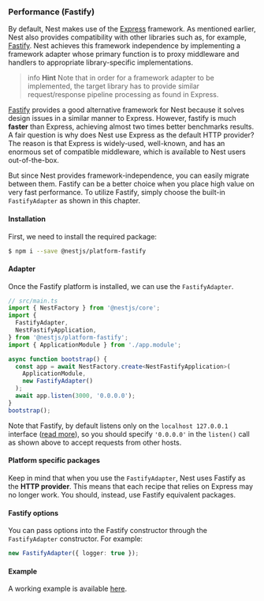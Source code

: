 ### Performance (Fastify)

By default, Nest makes use of the [Express](https://expressjs.com/) framework. As mentioned earlier, Nest also provides compatibility with other libraries such as, for example, [Fastify](https://github.com/fastify/fastify). Nest achieves this framework independence by implementing a framework adapter whose primary function is to proxy middleware and handlers to appropriate library-specific implementations.

> info **Hint** Note that in order for a framework adapter to be implemented, the target library has to provide similar request/response pipeline processing as found in Express.

[Fastify](https://github.com/fastify/fastify) provides a good alternative framework for Nest because it solves design issues in a similar manner to Express. However, fastify is much **faster** than Express, achieving almost two times better benchmarks results. A fair question is why does Nest use Express as the default HTTP provider? The reason is that Express is widely-used, well-known, and has an enormous set of compatible middleware, which is available to Nest users out-of-the-box.

But since Nest provides framework-independence, you can easily migrate between them. Fastify can be a better choice when you place high value on very fast performance. To utilize Fastify, simply choose the built-in `FastifyAdapter` as shown in this chapter.

#### Installation

First, we need to install the required package:

```bash
$ npm i --save @nestjs/platform-fastify
```

#### Adapter

Once the Fastify platform is installed, we can use the `FastifyAdapter`.

```typescript
// src/main.ts
import { NestFactory } from '@nestjs/core';
import {
  FastifyAdapter,
  NestFastifyApplication,
} from '@nestjs/platform-fastify';
import { ApplicationModule } from './app.module';

async function bootstrap() {
  const app = await NestFactory.create<NestFastifyApplication>(
    ApplicationModule,
    new FastifyAdapter()
  );
  await app.listen(3000, '0.0.0.0');
}
bootstrap();
```

Note that Fastify, by default listens only on the `localhost 127.0.0.1` interface ([read more](https://www.fastify.io/docs/latest/Getting-Started/#your-first-server)), so you should specify `'0.0.0.0'` in the `listen()` call as shown above to accept requests from other hosts.

#### Platform specific packages

Keep in mind that when you use the `FastifyAdapter`, Nest uses Fastify as the **HTTP provider**. This means that each recipe that relies on Express may no longer work. You should, instead, use Fastify equivalent packages.

#### Fastify options

You can pass options into the Fastify constructor through the `FastifyAdapter` constructor. For example:

```typescript
new FastifyAdapter({ logger: true });
```

#### Example

A working example is available [here](https://github.com/nestjs/nest/tree/master/sample/10-fastify).
